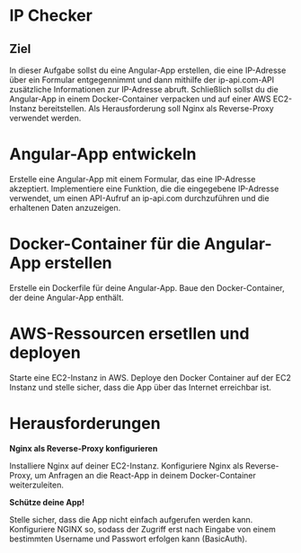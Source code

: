 # IP Checker 
 ## Ziel
 In dieser Aufgabe sollst du eine Angular-App erstellen, die eine IP-Adresse über ein Formular entgegennimmt und dann mithilfe der ip-api.com-API zusätzliche Informationen zur IP-Adresse abruft. Schließlich sollst du die Angular-App in einem Docker-Container verpacken und auf einer AWS EC2-Instanz bereitstellen. Als Herausforderung soll Nginx als Reverse-Proxy verwendet werden. 

# Angular-App entwickeln
 Erstelle eine Angular-App mit einem Formular, das eine IP-Adresse akzeptiert.
Implementiere eine Funktion, die die eingegebene IP-Adresse verwendet, um einen API-Aufruf an ip-api.com durchzuführen und die erhaltenen Daten anzuzeigen.

# Docker-Container für die Angular-App erstellen
 Erstelle ein Dockerfile für deine Angular-App.
Baue den Docker-Container, der deine Angular-App enthält.

# AWS-Ressourcen ersetllen und deployen
 Starte eine EC2-Instanz in AWS. Deploye den Docker Container auf der EC2 Instanz und stelle sicher, dass die App über das Internet erreichbar ist.
# Herausforderungen
**Nginx als Reverse-Proxy konfigurieren** 

Installiere Nginx auf deiner EC2-Instanz.
Konfiguriere Nginx als Reverse-Proxy, um Anfragen an die React-App in deinem Docker-Container weiterzuleiten.

**Schütze deine App!**

Stelle sicher, dass die App nicht einfach aufgerufen werden kann. Konfiguriere NGINX so, sodass der Zugriff erst nach Eingabe von einem bestimmten Username und Passwort erfolgen kann (BasicAuth).

